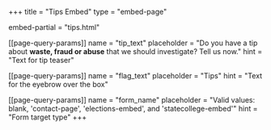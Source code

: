 +++
title = "Tips Embed"
type = "embed-page"

embed-partial = "tips.html"

[[page-query-params]]
name = "tip_text"
placeholder = "Do you have a tip about <b>waste, fraud or abuse</b> that we should investigate? Tell us now."
hint = "Text for tip teaser"

[[page-query-params]]
name = "flag_text"
placeholder = "Tips"
hint = "Text for the eyebrow over the box"

[[page-query-params]]
name = "form_name"
placeholder = "Valid values: blank, 'contact-page', 'elections-embed', and 'statecollege-embed'"
hint = "Form target type"
+++
